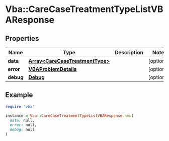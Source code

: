 # Vba::CareCaseTreatmentTypeListVBAResponse

## Properties

| Name | Type | Description | Notes |
| ---- | ---- | ----------- | ----- |
| **data** | [**Array&lt;CareCaseTreatmentType&gt;**](CareCaseTreatmentType.md) |  | [optional] |
| **error** | [**VBAProblemDetails**](VBAProblemDetails.md) |  | [optional] |
| **debug** | [**Debug**](Debug.md) |  | [optional] |

## Example

```ruby
require 'vba'

instance = Vba::CareCaseTreatmentTypeListVBAResponse.new(
  data: null,
  error: null,
  debug: null
)
```

